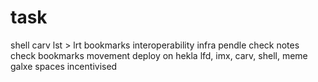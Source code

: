 # task
shell
carv
lst > lrt
bookmarks
interoperability infra
pendle
check notes
check bookmarks
movement
deploy on hekla
lfd, imx, carv, shell, meme
galxe spaces 
incentivised
